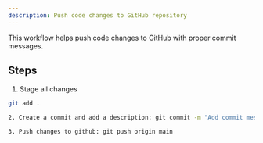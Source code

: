 ```yaml
---
description: Push code changes to GitHub repository
---
```


This workflow helps push code changes to GitHub with proper commit messages.

## Steps

1. Stage all changes
```bash
git add .

2. Create a commit and add a description: git commit -m "Add commit message here"

3. Push changes to github: git push origin main
